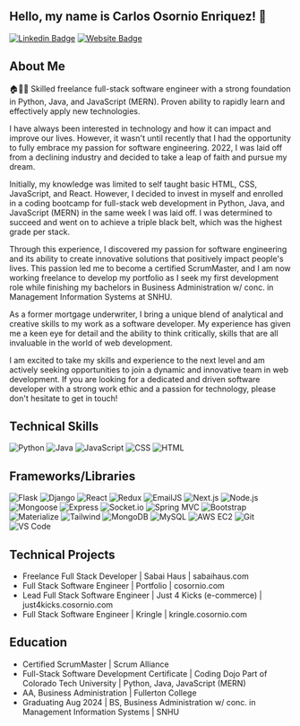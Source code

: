 ## Hello, my name is Carlos Osornio Enriquez! 👋
 
[![Linkedin Badge](https://img.shields.io/badge/-Carlos%20Osornio%20Enriquez-blue?style=flat&logo=Linkedin&logoColor=white&link=https://www.linkedin.com/in/carlos-osornio/)](https://www.linkedin.com/in/carlos-osornio/)
[![Website Badge](https://img.shields.io/badge/-cosornio.com-47CCCC?style=flat&logo=Google-Chrome&logoColor=white&link=https://cosornio.com)](https://cosornio.com)
    
## About Me  

🏠👨‍💻 Skilled freelance full-stack software engineer with a strong foundation in Python, Java, and JavaScript (MERN). Proven ability to rapidly learn and effectively apply new technologies.

I have always been interested in technology and how it can impact and improve our lives. However, it wasn't until recently that I had the opportunity to fully embrace my passion for software engineering. 2022, I was laid off from a declining industry and decided to take a leap of faith and pursue my dream.

Initially, my knowledge was limited to self taught basic HTML, CSS, JavaScript, and React. However, I decided to invest in myself and enrolled in a coding bootcamp for full-stack web development in Python, Java, and JavaScript (MERN) in the same week I was laid off. I was determined to succeed and went on to achieve a triple black belt, which was the highest grade per stack.

Through this experience, I discovered my passion for software engineering and its ability to create innovative solutions that positively impact people's lives. This passion led me to become a certified ScrumMaster, and I am now working freelance to develop my portfolio as I seek my first development role while finishing my bachelors in Business Administration w/ conc. in Management Information Systems at SNHU. 

As a former mortgage underwriter, I bring a unique blend of analytical and creative skills to my work as a software developer. My experience has given me a keen eye for detail and the ability to think critically, skills that are all invaluable in the world of web development.

I am excited to take my skills and experience to the next level and am actively seeking opportunities to join a dynamic and innovative team in web development. If you are looking for a dedicated and driven software developer with a strong work ethic and a passion for technology, please don't hesitate to get in touch!

## Technical Skills

![Python](https://img.shields.io/badge/Python-3776AB?style=for-the-badge&logo=python&logoColor=white)
![Java](https://img.shields.io/badge/Java-007396?style=for-the-badge&logo=java&logoColor=white)
![JavaScript](https://img.shields.io/badge/JavaScript-F7DF1E?style=for-the-badge&logo=javascript&logoColor=black)
![CSS](https://img.shields.io/badge/CSS-1572B6?style=for-the-badge&logo=css3&logoColor=white)
![HTML](https://img.shields.io/badge/HTML-E34F26?style=for-the-badge&logo=html5&logoColor=white)

## Frameworks/Libraries 

![Flask](https://img.shields.io/badge/Flask-000000?style=for-the-badge&logo=flask&logoColor=white)
![Django](https://img.shields.io/badge/Django-092E20?style=for-the-badge&logo=django&logoColor=white)
![React](https://img.shields.io/badge/React-61DAFB?style=for-the-badge&logo=react&logoColor=black)
![Redux](https://img.shields.io/badge/Redux-764ABC?style=for-the-badge&logo=redux&logoColor=white)
![EmailJS](https://img.shields.io/badge/EmailJS-4885ED?style=for-the-badge&logo=emailjs&logoColor=white)
![Next.js](https://img.shields.io/badge/Next.js-000000?style=for-the-badge&logo=nextdotjs&logoColor=white)
![Node.js](https://img.shields.io/badge/Node.js-339933?style=for-the-badge&logo=nodedotjs&logoColor=white)
![Mongoose](https://img.shields.io/badge/Mongoose-880000?style=for-the-badge&logo=mongoose&logoColor=white)
![Express](https://img.shields.io/badge/Express-000000?style=for-the-badge&logo=express&logoColor=white)
![Socket.io](https://img.shields.io/badge/Socket.io-010101?style=for-the-badge&logo=socketdotio&logoColor=white)
![Spring MVC](https://img.shields.io/badge/Spring_MVC-6DB33F?style=for-the-badge&logo=spring&logoColor=white)
![Bootstrap](https://img.shields.io/badge/Bootstrap-563D7C?style=for-the-badge&logo=bootstrap&logoColor=white)
![Materialize](https://img.shields.io/badge/Materialize-EE6E73?style=for-the-badge&logo=materialize&logoColor=white)
![Tailwind](https://img.shields.io/badge/Tailwind_CSS-38B2AC?style=for-the-badge&logo=tailwind-css&logoColor=white)
![MongoDB](https://img.shields.io/badge/-MongoDB-47A248?style=flat-square&logo=MongoDB&logoColor=white)
![MySQL](https://img.shields.io/badge/-MySQL-4479A1?style=flat-square&logo=MySQL&logoColor=white)
![AWS EC2](https://img.shields.io/badge/-AWS%20EC2-232F3E?style=flat-square&logo=Amazon-AWS&logoColor=white)
![Git](https://img.shields.io/badge/-Git-F05032?style=flat-square&logo=Git&logoColor=white)
![VS Code](https://img.shields.io/badge/-VS%20Code-007ACC?style=flat-square&logo=Visual-Studio-Code&logoColor=white)


## Technical Projects

- Freelance Full Stack Developer | Sabai Haus | sabaihaus.com
- Full Stack Software Engineer | Portfolio | cosornio.com
- Lead Full Stack Software Engineer | Just 4 Kicks (e-commerce) | just4kicks.cosornio.com
- Full Stack Software Engineer | Kringle | kringle.cosornio.com

## Education

- Certified ScrumMaster | Scrum Alliance
- Full-Stack Software Development Certificate | Coding Dojo Part of Colorado Tech University | Python, Java, JavaScript (MERN)
- AA, Business Administration | Fullerton College
- Graduating Aug 2024 | BS, Business Administration w/ conc. in Management Information Systems | SNHU
